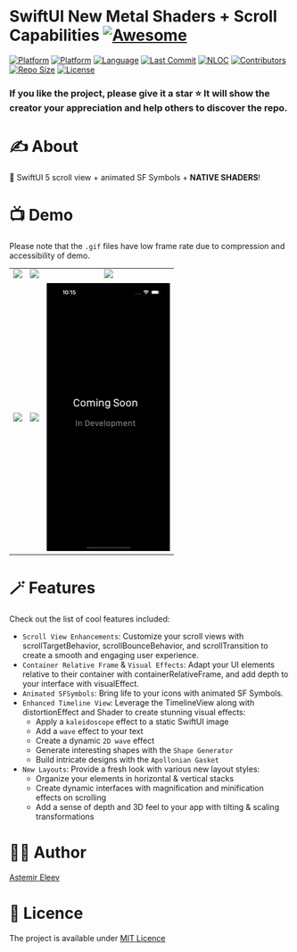 # SwiftUI New Metal Shaders + Scroll Capabilities [![Awesome](https://cdn.rawgit.com/sindresorhus/awesome/d7305f38d29fed78fa85652e3a63e154dd8e8829/media/badge.svg)](https://github.com/sindresorhus/awesome)

[![Platform](https://img.shields.io/badge/platform-iOS_17-yellow.svg)]()
[![Platform](https://img.shields.io/badge/platform-iPadOS_17-darkyellow.svg)]()
[![Language](https://img.shields.io/badge/language-Swift_5.9-orange.svg)]()
[![Last Commit](https://img.shields.io/github/last-commit/eleev/swiftui-new-metal-shaders)]()
[![NLOC](https://img.shields.io/tokei/lines/github/eleev/swiftui-new-metal-shaders)]()
[![Contributors](https://img.shields.io/github/contributors/eleev/swiftui-new-metal-shaders)]()
[![Repo Size](https://img.shields.io/github/repo-size/eleev/swiftui-new-metal-shaders)]()
[![License](https://img.shields.io/badge/license-MIT-blue.svg)]()

<!-- ![](cover.png) -->

### If you like the project, please give it a star ⭐ It will show the creator your appreciation and help others to discover the repo.

# ✍️ About
🔮 SwiftUI 5 scroll view + animated SF Symbols + **NATIVE SHADERS**!

# 📺 Demo
Please note that the `.gif` files have low frame rate due to compression and accessibility of demo.

|  |  |  |
:-------------------------:|:-------------------------:|:-------------------------:
![](Assets/1.gif) | ![](Assets/2.gif) | ![](Assets/3.gif)
![](Assets/4.gif) | ![](Assets/5.gif) | ![](Assets/placeholder.jpeg)

# 🪄 Features
Check out the list of cool features included:
- `Scroll View Enhancements`: Customize your scroll views with scrollTargetBehavior, scrollBounceBehavior, and scrollTransition to create a smooth and engaging user experience.
- `Container Relative Frame` & `Visual Effects`: Adapt your UI elements relative to their container with containerRelativeFrame, and add depth to your interface with visualEffect.
- `Animated SFSymbols`: Bring life to your icons with animated SF Symbols.
- `Enhanced Timeline View`: Leverage the TimelineView along with distortionEffect and Shader to create stunning visual effects:
    - Apply a `kaleidoscope` effect to a static SwiftUI image
    - Add a `wave` effect to your text
    - Create a dynamic `2D wave` effect
    - Generate interesting shapes with the `Shape Generator`
    - Build intricate designs with the `Apollonian Gasket`
- `New Layouts`: Provide a fresh look with various new layout styles:
    - Organize your elements in horizontal & vertical stacks
    - Create dynamic interfaces with magnification and minification effects on scrolling
    - Add a sense of depth and 3D feel to your app with tilting & scaling transformations

# 👨‍💻 Author 
[Astemir Eleev](https://github.com/eleev)

# 🔖 Licence 
The project is available under [MIT Licence](https://github.com/eleev/swiftui-new-metal-shaders/blob/master/LICENSE)
